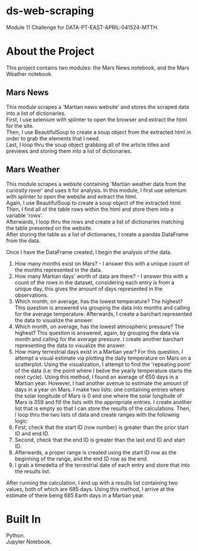 # ds-web-scraping
Module 11 Challenge for DATA-PT-EAST-APRIL-041524-MTTH.


# About the Project
This project contains two modules: the Mars News notebook, and the Mars Weather notebook.  

## Mars News

This module scrapes a 'Martian news website' and stores the scraped data into a list of dictionaries.  
First, I use selenium with splinter to open the browser and extract the html for the site.  
Then, I use BeautifulSoup to create a soup object from the extracted html in order to grab the elements that I need.  
Last, I loop thru the soup object grabbing all of the article titles and previews and storing them into a list of dictionaries.  

## Mars Weather

This module scrapes a website containing 'Martian weather data from the curiosity rover' and uses it for analysis.
In this module, I first use selenium with splinter to open the website and extract the html.  
Again, I use BeautifulSoup to create a soup object of the extracted html.  
Then, I find all of the table rows within the html and store them into a variable 'rows'.  
Afterwards, I loop thru the rows and create a list of dictionaries matching the table presented on the website.  
After storing the table as a list of dictionaries, I create a pandas DataFrame from the data.  

Once I have the DataFrame created, I begin the analysis of the data.  
1. How many months exist on Mars? - I answer this with a unique count of the months represented in the data.
2. How many Martian days' worth of data are there? - I answer this with a count of the rows in the dataset, considering each entry is from a unique day, this gives the amount of days represented in the observations.  
3. Which month, on average, has the lowest temperature? The highest?  
This question is answered via grouping the data into months and calling for the average temperature.
Afterwards, I create a barchart represented the data to visualize the answer.
4. Which month, on average, has the lowest atmospheric pressure? The highest?
This question is answered, again, by grouping the data via month and calling for the average pressure.
I create another barchart representing the data to visualize the answer.
5. How many terrestrial days exist in a Martian year?
For this question, I attempt a visual estimate via plotting the daily temperature on Mars on a scatterplot.
Using the visualization, I attempt to find the 'repeating point' of the data (i.e: the point where I belive the yearly temperature starts the next cycle).
Using this method, I found an average of 650 days in a Martian year.
However, I had another avenue to estimate the amount of days in a year on Mars.
I make two lists: one containing entries where the solar longitude of Mars is 0 and one where the solar longitude of Mars is 359 and fill the lists with the appropriate entries.
I create another list that is empty so that I can store the results of the calculations.
Then, I loop thru the two lists of data and create ranges with the following logic:  
1. First, check that the start ID (row number) is greater than the prior start ID and end ID.
2. Second, check that the end ID is greater than the last end ID and start ID.
3. Afterwards, a proper range is created using the start ID row as the beginning of the range, and the end ID row as the end.
4. I grab a timedelta of the terrestrial date of each entry and store that into the results list.

After running the calculation, I end up with a results list containing two values, both of which are 685 days.
Using this method, I arrive at the estimate of there being 685 Earth days in a Martian year.

# Built In  
Python.  
Jupyter Notebook.  
